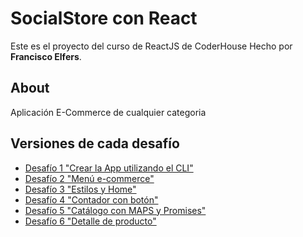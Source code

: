 # SocialStore con React
Este es el proyecto del curso de ReactJS de CoderHouse
Hecho por **Francisco Elfers**.

## About 
Aplicación E-Commerce de cualquier categoria

## Versiones de cada desafío
* [Desafío 1 "Crear la App utilizando el CLI"](https://github.com/FranElfers/socialstore-elfers/tree/1f9ca9a676099211d48a91449ebfe408cc980f28)
* [Desafío 2 "Menú e-commerce"](https://github.com/FranElfers/socialstore-elfers/tree/d7c07f528cd4dcd6bb1d99bccdc5bf8a190f79d4)
* [Desafío 3 "Estilos y Home"](https://github.com/FranElfers/socialstore-elfers/tree/cdd66d20815e7aebbd4450c3325f5bd455f97cf2)
* [Desafío 4 "Contador con botón"](https://github.com/FranElfers/socialstore-elfers/tree/46ce5da0fa84b2eb070e180564b20c0933598393)
* [Desafío 5 "Catálogo con MAPS y Promises"](https://github.com/FranElfers/socialstore-elfers/tree/71b24c99f33f6f5bbaf159f3d1bf160b443df289)
* [Desafío 6 "Detalle de producto"](https://github.com/FranElfers/socialstore-elfers/tree/38fb4acd50fbcc8acb54f2962e2111c651b29315)